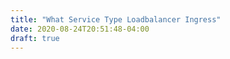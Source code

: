 ```yaml
---
title: "What Service Type Loadbalancer Ingress"
date: 2020-08-24T20:51:48-04:00
draft: true
---
```


